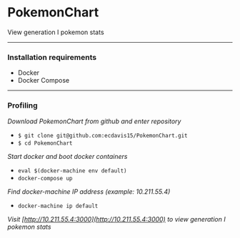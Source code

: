 # PokemonChart
View generation I pokemon stats

***

### Installation requirements
- Docker
- Docker Compose

***

### Profiling

*Download PokemonChart from github and enter repository*

- `$ git clone git@github.com:ecdavis15/PokemonChart.git`
- `$ cd PokemonChart`

*Start docker and boot docker containers*

- `eval $(docker-machine env default)`
- `docker-compose up`

*Find docker-machine IP address (example: 10.211.55.4)*

- `docker-machine ip default`

*Visit [http://10.211.55.4:3000](http://10.211.55.4:3000) to view generation I pokemon stats*
